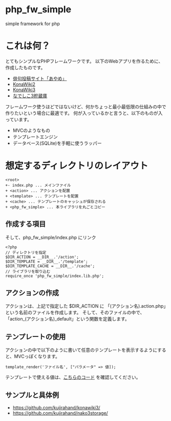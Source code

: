 # php_fw_simple

simple framework for php

# これは何？

とてもシンプルなPHPフレームワークです。
以下のWebアプリを作るために、作成したものです。

 - [俳句投稿サイト「あやめ」](https://haiku.uta.pw/)
 - [KonaWiki2](https://kujirahand.com/konawiki2/)
 - [KonaWiki3](https://kujirahand.com/konawiki3/)
 - [なでしこ3貯蔵庫](https://n3s.nadesi.com)

フレームワーク使うほどではないけど、何かちょっと最小最低限の仕組みの中で作りたいという場合に最適です。
何が入っているかと言うと、以下のものが入っています。

 - MVCのようなもの
 - テンプレートエンジン
 - データベース(SQLite)を手軽に使うラッパー


# 想定するディレクトリのレイアウト

```
<root>
+- index.php ... メインファイル
+ <action> ... アクションを配置
+ <template> ... テンプレートを配置
+ <cache> ... テンプレートのキャッシュが保存される
+ <php_fw_simple> ... 本ライブラリを丸ごとコピー
```

## 作成する項目

そして、php_fw_simple/index.php にリンク

```file:index.php
<?php
// ディレクトリを指定
$DIR_ACTION = __DIR__.'/action';
$DIR_TEMPLATE = __DIR__.'/template';
$DIR_TEMPLATE_CACHE = __DIR__.'/cache';
// ライブラリを取り込む
require_once 'php_fw_simple/index.lib.php';
```

## アクションの作成

アクションは、上記で指定した $DIR_ACTION に 「(アクション名).action.php」という名前のファイルを作成します。
そして、そのファイルの中で、「action_(アクション名)_default」という関数を定義します。

## テンプレートの使用

アクションの中で以下のように書いて任意のテンプレートを表示するようにすると、MVCっぽくなります。

```
template_render('ファイル名', ["パラメータ" => 値]);
```

テンプレートで使える値は、[こちらのコード](./fw_template_engine.lib.php) を確認してください。

## サンプルと具体例

- https://github.com/kujirahand/konawiki3/
- https://github.com/kujirahand/nako3storage/






